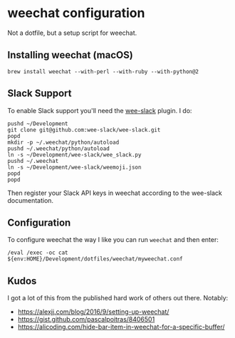 # weechat configuration

Not a dotfile, but a setup script for weechat.

## Installing weechat (macOS)

    brew install weechat --with-perl --with-ruby --with-python@2

## Slack Support

To enable Slack support you'll need the [wee-slack](https://github.com/wee-slack/wee-slack) plugin. I do:


    pushd ~/Development
    git clone git@github.com:wee-slack/wee-slack.git
    popd
    mkdir -p ~/.weechat/python/autoload
    pushd ~/.weechat/python/autoload
    ln -s ~/Development/wee-slack/wee_slack.py
    pushd ~/.weechat
    ln -s ~/Development/wee-slack/weemoji.json
    popd
    popd

Then register your Slack API keys in weechat according to the wee-slack documentation.

## Configuration

To configure weechat the way I like you can run `weechat` and then enter:

    /eval /exec -oc cat ${env:HOME}/Development/dotfiles/weechat/myweechat.conf


## Kudos

I got a lot of this from the published hard work of others out there. Notably:

* https://alexjj.com/blog/2016/9/setting-up-weechat/
* https://gist.github.com/pascalpoitras/8406501
* https://alicoding.com/hide-bar-item-in-weechat-for-a-specific-buffer/
